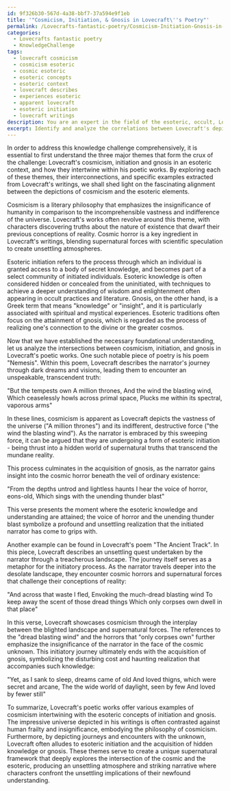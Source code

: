 ```yaml
---
id: 9f326b30-567d-4a38-bbf7-37a594e9f1eb
title: '"Cosmicism, Initiation, & Gnosis in Lovecraft\''s Poetry"'
permalink: /Lovecrafts-fantastic-poetry/Cosmicism-Initiation-Gnosis-in-Lovecrafts-Poetry/
categories:
  - Lovecrafts fantastic poetry
  - KnowledgeChallenge
tags:
  - lovecraft cosmicism
  - cosmicism esoteric
  - cosmic esoteric
  - esoteric concepts
  - esoteric context
  - lovecraft describes
  - experiences esoteric
  - apparent lovecraft
  - esoteric initiation
  - lovecraft writings
description: You are an expert in the field of the esoteric, occult, Lovecrafts fantastic poetry and Education. You are a writer of tests, challenges, books and deep knowledge on Lovecrafts fantastic poetry for initiates and students to gain deep insights and understanding from. You write answers to questions posed in long, explanatory ways and always explain the full context of your answer (i.e., related concepts, formulas, examples, or history), as well as the step-by-step thinking process you take to answer the challenges. Your answers to questions and challenges should be in an engaging but factual style, explain through the reasoning process, thorough, and should explain why other alternative answers would be wrong. Summarize the key themes, ideas, and conclusions at the end.
excerpt: Identify and analyze the correlations between Lovecraft's depictions of cosmicism in his poetic works and the esoteric concepts of initiation and gnosis, drawing upon specific lines and verses to illustrate how these elements intertwine within his imaginative supernatural framework.
---
```

In order to address this knowledge challenge comprehensively, it is essential to first understand the three major themes that form the crux of the challenge: Lovecraft's cosmicism, initiation and gnosis in an esoteric context, and how they intertwine within his poetic works. By exploring each of these themes, their interconnections, and specific examples extracted from Lovecraft's writings, we shall shed light on the fascinating alignment between the depictions of cosmicism and the esoteric elements.

Cosmicism is a literary philosophy that emphasizes the insignificance of humanity in comparison to the incomprehensible vastness and indifference of the universe. Lovecraft's works often revolve around this theme, with characters discovering truths about the nature of existence that dwarf their previous conceptions of reality. Cosmic horror is a key ingredient in Lovecraft's writings, blending supernatural forces with scientific speculation to create unsettling atmospheres.

Esoteric initiation refers to the process through which an individual is granted access to a body of secret knowledge, and becomes part of a select community of initiated individuals. Esoteric knowledge is often considered hidden or concealed from the uninitiated, with techniques to achieve a deeper understanding of wisdom and enlightenment often appearing in occult practices and literature. Gnosis, on the other hand, is a Greek term that means "knowledge" or "insight", and it is particularly associated with spiritual and mystical experiences. Esoteric traditions often focus on the attainment of gnosis, which is regarded as the process of realizing one's connection to the divine or the greater cosmos.

Now that we have established the necessary foundational understanding, let us analyze the intersections between cosmicism, initiation, and gnosis in Lovecraft's poetic works. One such notable piece of poetry is his poem "Nemesis". Within this poem, Lovecraft describes the narrator's journey through dark dreams and visions, leading them to encounter an unspeakable, transcendent truth:

"But the tempests own
A million thrones,
And the wind the blasting wind,
Which ceaselessly howls across primal space,
Plucks me within its spectral, vaporous arms"

In these lines, cosmicism is apparent as Lovecraft depicts the vastness of the universe ("A million thrones") and its indifferent, destructive force ("the wind the blasting wind"). As the narrator is embraced by this sweeping force, it can be argued that they are undergoing a form of esoteric initiation - being thrust into a hidden world of supernatural truths that transcend the mundane reality.

This process culminates in the acquisition of gnosis, as the narrator gains insight into the cosmic horror beneath the veil of ordinary existence:

"From the depths untrod and lightless haunts
I hear the voice of horror, eons-old,
Which sings with the unending thunder blast"

This verse presents the moment where the esoteric knowledge and understanding are attained; the voice of horror and the unending thunder blast symbolize a profound and unsettling realization that the initiated narrator has come to grips with.

Another example can be found in Lovecraft's poem "The Ancient Track". In this piece, Lovecraft describes an unsettling quest undertaken by the narrator through a treacherous landscape. The journey itself serves as a metaphor for the initiatory process. As the narrator travels deeper into the desolate landscape, they encounter cosmic horrors and supernatural forces that challenge their conceptions of reality:

"And across that waste I fled,
Envoking the much-dread blasting wind
To keep away the scent of those dread things
Which only corpses own dwell in that place"

In this verse, Lovecraft showcases cosmicism through the interplay between the blighted landscape and supernatural forces. The references to the "dread blasting wind" and the horrors that "only corpses own" further emphasize the insignificance of the narrator in the face of the cosmic unknown. This initiatory journey ultimately ends with the acquisition of gnosis, symbolizing the disturbing cost and haunting realization that accompanies such knowledge:

"Yet, as I sank to sleep, dreams came of old
And loved thigns, which were secret and arcane,
The the wide world of daylight, seen by few
And loved by fewer still"

To summarize, Lovecraft's poetic works offer various examples of cosmicism intertwining with the esoteric concepts of initiation and gnosis. The impressive universe depicted in his writings is often contrasted against human frailty and insignificance, embodying the philosophy of cosmicism. Furthermore, by depicting journeys and encounters with the unknown, Lovecraft often alludes to esoteric initiation and the acquisition of hidden knowledge or gnosis. These themes serve to create a unique supernatural framework that deeply explores the intersection of the cosmic and the esoteric, producing an unsettling atmosphere and striking narrative where characters confront the unsettling implications of their newfound understanding.
